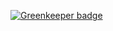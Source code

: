 
[![Greenkeeper badge](https://badges.greenkeeper.io/pine/share-training-js.svg)](https://greenkeeper.io/)
